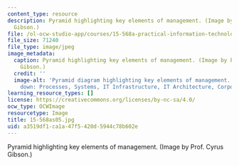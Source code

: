 ```yaml
---
content_type: resource
description: Pyramid highlighting key elements of management. (Image by Prof. Cyrus
  Gibson.)
file: /ol-ocw-studio-app/courses/15-568a-practical-information-technology-management-spring-2005/a3519df1ca1a47f5420d5944c78b602e_15-568as05.jpg
file_size: 71240
file_type: image/jpeg
image_metadata:
  caption: Pyramid highlighting key elements of management. (Image by Prof. Cyrus
    Gibson.)
  credit: ''
  image-alt: 'Pyramid diagram highlighting key elements of management. From the top
    down: Processes, Systems, IT Infrastructure, IT Architecture, Corporate Strategy.'
learning_resource_types: []
license: https://creativecommons.org/licenses/by-nc-sa/4.0/
ocw_type: OCWImage
resourcetype: Image
title: 15-568as05.jpg
uid: a3519df1-ca1a-47f5-420d-5944c78b602e
---
```

Pyramid highlighting key elements of management. (Image by Prof. Cyrus Gibson.)